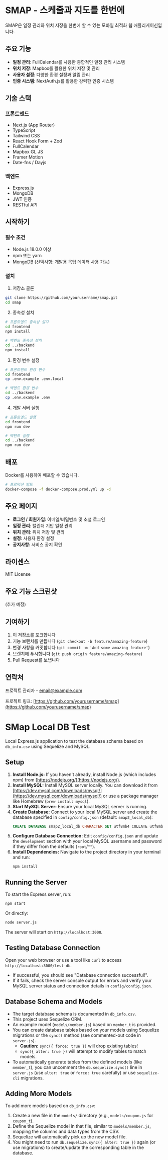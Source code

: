 # SMAP - 스케줄과 지도를 한번에

SMAP은 일정 관리와 위치 저장을 한번에 할 수 있는 모바일 최적화 웹 애플리케이션입니다.

## 주요 기능

- **일정 관리**: FullCalendar를 사용한 종합적인 일정 관리 시스템
- **위치 저장**: Mapbox를 활용한 위치 저장 및 관리
- **사용자 설정**: 다양한 환경 설정과 알림 관리
- **인증 시스템**: NextAuth.js를 활용한 강력한 인증 시스템

## 기술 스택

### 프론트엔드
- Next.js (App Router)
- TypeScript
- Tailwind CSS
- React Hook Form + Zod
- FullCalendar
- Mapbox GL JS
- Framer Motion
- Date-fns / Dayjs

### 백엔드
- Express.js
- MongoDB
- JWT 인증
- RESTful API

## 시작하기

### 필수 조건
- Node.js 18.0.0 이상
- npm 또는 yarn
- MongoDB (선택사항: 개발용 목업 데이터 사용 가능)

### 설치

1. 저장소 클론
```bash
git clone https://github.com/yourusername/smap.git
cd smap
```

2. 종속성 설치
```bash
# 프론트엔드 종속성 설치
cd frontend
npm install

# 백엔드 종속성 설치
cd ../backend
npm install
```

3. 환경 변수 설정
```bash
# 프론트엔드 환경 변수
cd frontend
cp .env.example .env.local

# 백엔드 환경 변수
cd ../backend
cp .env.example .env
```

4. 개발 서버 실행
```bash
# 프론트엔드 실행
cd frontend
npm run dev

# 백엔드 실행
cd ../backend
npm run dev
```

## 배포

Docker를 사용하여 배포할 수 있습니다.

```bash
# 프로덕션 빌드
docker-compose -f docker-compose.prod.yml up -d
```

## 주요 페이지

- **로그인 / 회원가입**: 이메일/비밀번호 및 소셜 로그인
- **일정 관리**: 캘린더 기반 일정 관리
- **위치 관리**: 위치 저장 및 관리
- **설정**: 사용자 환경 설정
- **공지사항**: 서비스 공지 확인

## 라이센스

MIT License

## 주요 기능 스크린샷

(추가 예정)

## 기여하기

1. 이 저장소를 포크합니다
2. 기능 브랜치를 만듭니다 (`git checkout -b feature/amazing-feature`)
3. 변경 사항을 커밋합니다 (`git commit -m 'Add some amazing feature'`)
4. 브랜치에 푸시합니다 (`git push origin feature/amazing-feature`)
5. Pull Request를 보냅니다

## 연락처

프로젝트 관리자 - [email@example.com](mailto:email@example.com)

프로젝트 링크: [https://github.com/yourusername/smap](https://github.com/yourusername/smap)

# SMap Local DB Test

Local Express.js application to test the database schema based on `db_info.csv` using Sequelize and MySQL.

## Setup

1.  **Install Node.js:** If you haven't already, install Node.js (which includes npm) from [https://nodejs.org/](https://nodejs.org/).
2.  **Install MySQL:** Install MySQL server locally. You can download it from [https://dev.mysql.com/downloads/mysql/](https://dev.mysql.com/downloads/mysql/) or use a package manager like Homebrew (`brew install mysql`).
3.  **Start MySQL Server:** Ensure your local MySQL server is running.
4.  **Create Database:** Connect to your local MySQL server and create the database specified in `config/config.json` (default: `smap2_local_db`):
    ```sql
    CREATE DATABASE smap2_local_db CHARACTER SET utf8mb4 COLLATE utf8mb4_unicode_ci;
    ```
5.  **Configure Database Connection:** Edit `config/config.json` and update the `development` section with your local MySQL username and password if they differ from the defaults (`root`/`""`).
6.  **Install Dependencies:** Navigate to the project directory in your terminal and run:
    ```bash
    npm install
    ```

## Running the Server

To start the Express server, run:

```bash
npm start
```

Or directly:

```bash
node server.js
```

The server will start on `http://localhost:3000`.

## Testing Database Connection

Open your web browser or use a tool like `curl` to access `http://localhost:3000/test-db`.

-   If successful, you should see "Database connection successful!".
-   If it fails, check the server console output for errors and verify your MySQL server status and connection details in `config/config.json`.

## Database Schema and Models

-   The target database schema is documented in `db_info.csv`.
-   This project uses Sequelize ORM.
-   An example model (`models/member.js`) based on `member_t` is provided.
-   You can create database tables based on your models using Sequelize migrations or the `sync()` method (see commented-out code in `server.js`). 
    -   **Caution:** `sync({ force: true })` will drop existing tables!
    -   `sync({ alter: true })` will attempt to modify tables to match models.
-   To automatically generate tables from the defined models (like `member_t`), you can uncomment the `db.sequelize.sync()` line in `server.js` (use `alter: true` or `force: true` carefully) or use `sequelize-cli` migrations.

## Adding More Models

To add more models based on `db_info.csv`:

1.  Create a new file in the `models/` directory (e.g., `models/coupon.js` for `coupon_t`).
2.  Define the Sequelize model in that file, similar to `models/member.js`, mapping the columns and data types from the CSV.
3.  Sequelize will automatically pick up the new model file.
4.  You might need to run `db.sequelize.sync({ alter: true })` again (or use migrations) to create/update the corresponding table in the database. 